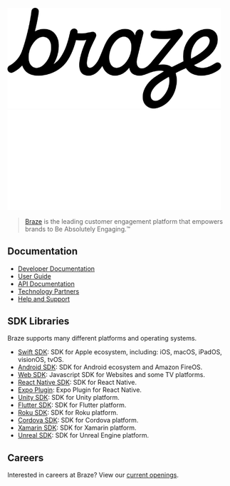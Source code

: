 <p align="left">
  <img width="480" alt="Braze Logo" src="../assets/logo-light.png#gh-light-mode-only" />
  <img width="480" alt="Braze Logo" src="../assets/logo-dark.png#gh-dark-mode-only" />
</p>

> [Braze](https://www.braze.com/) is the leading customer engagement platform that empowers brands to Be Absolutely Engaging.™

## Documentation

- [Developer Documentation](https://www.braze.com/docs/developer_guide/home)
- [User Guide](https://www.braze.com/docs/user_guide/introduction)
- [API Documentation](https://www.braze.com/docs/api/home)
- [Technology Partners](https://www.braze.com/docs/partners/home)
- [Help and Support](https://www.braze.com/docs/help/home)

## SDK Libraries

Braze supports many different platforms and operating systems.

- [Swift SDK](https://github.com/braze-inc/braze-swift-sdk): SDK for Apple ecosystem, including: iOS, macOS, iPadOS, visionOS, tvOS.
- [Android SDK](https://github.com/braze-inc/braze-android-sdk): SDK for Android ecosystem and Amazon FireOS.
- [Web SDK](https://github.com/braze-inc/braze-web-sdk): Javascript SDK for Websites and some TV platforms.
- [React Native SDK](https://github.com/braze-inc/braze-react-native-sdk): SDK for React Native.
- [Expo Plugin](https://github.com/braze-inc/braze-expo-plugin): Expo Plugin for React Native.
- [Unity SDK](https://github.com/braze-inc/braze-unity-sdk): SDK for Unity platform.
- [Flutter SDK](https://github.com/braze-inc/braze-flutter-sdk): SDK for Flutter platform.
- [Roku SDK](https://github.com/braze-inc/braze-roku-sdk): SDK for Roku platform.
- [Cordova SDK](https://github.com/braze-inc/braze-cordova-sdk): SDK for Cordova platform.
- [Xamarin SDK](https://github.com/braze-inc/braze-xamarin-sdk): SDK for Xamarin platform.
- [Unreal SDK](https://github.com/braze-inc/braze-unreal-sdk): SDK for Unreal Engine platform.

## Careers

Interested in careers at Braze? View our [current openings](https://www.braze.com/company/careers).
